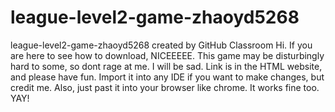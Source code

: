 # league-level2-game-zhaoyd5268
league-level2-game-zhaoyd5268 created by GitHub Classroom
Hi. If you are here to see how to download, NICEEEEE. This game may be disturbingly hard to some, so dont rage at me. I will be sad. Link is in the HTML website, and please have fun. Import it into any IDE if you want to make changes, but credit me. Also, just past it into your browser like chrome. It works fine too. YAY!

